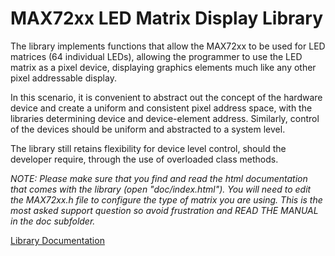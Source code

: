 # MAX72xx LED Matrix Display Library

The library implements functions that allow the MAX72xx to be used for LED matrices (64 individual LEDs), allowing the programmer to use the LED matrix as a pixel device, displaying graphics elements much like any other pixel addressable display.

In this scenario, it is convenient to abstract out the concept of the hardware device and create a uniform and consistent pixel address space, with the libraries determining device and device-element address. Similarly, control of the devices should be uniform and abstracted to a system level.

The library still retains flexibility for device level control, should the developer require, through the use of overloaded class methods.

_NOTE: Please make sure that you find and read the html documentation that comes with the library (open "doc/index.html"). You will need to edit the MAX72xx.h file to configure the type of matrix you are using. This is the most asked support question so avoid frustration and READ THE MANUAL in the _doc_ subfolder._

[Library Documentation](https://majicdesigns.github.io/MD_MAX72XX/)
